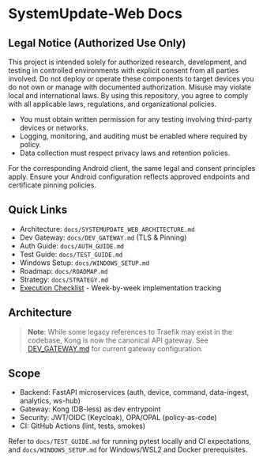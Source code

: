 # SystemUpdate-Web Docs

## Legal Notice (Authorized Use Only)

This project is intended solely for authorized research, development, and testing in controlled environments with explicit consent from all parties involved. Do not deploy or operate these components to target devices you do not own or manage with documented authorization. Misuse may violate local and international laws. By using this repository, you agree to comply with all applicable laws, regulations, and organizational policies.

- You must obtain written permission for any testing involving third-party devices or networks.
- Logging, monitoring, and auditing must be enabled where required by policy.
- Data collection must respect privacy laws and retention policies.

For the corresponding Android client, the same legal and consent principles apply. Ensure your Android configuration reflects approved endpoints and certificate pinning policies.

## Quick Links

- Architecture: `docs/SYSTEMUPDATE_WEB_ARCHITECTURE.md`
- Dev Gateway: `docs/DEV_GATEWAY.md` (TLS & Pinning)
- Auth Guide: `docs/AUTH_GUIDE.md`
- Test Guide: `docs/TEST_GUIDE.md`
- Windows Setup: `docs/WINDOWS_SETUP.md`
- Roadmap: `docs/ROADMAP.md`
- Strategy: `docs/STRATEGY.md`
- [Execution Checklist](./EXECUTION_CHECKLIST.md) - Week-by-week implementation tracking

## Architecture

> **Note**: While some legacy references to Traefik may exist in the codebase, Kong is now the canonical API gateway. See [DEV_GATEWAY.md](./DEV_GATEWAY.md) for current gateway configuration.

## Scope

- Backend: FastAPI microservices (auth, device, command, data-ingest, analytics, ws-hub)
- Gateway: Kong (DB-less) as dev entrypoint
- Security: JWT/OIDC (Keycloak), OPA/OPAL (policy-as-code)
- CI: GitHub Actions (lint, tests, smokes)

Refer to `docs/TEST_GUIDE.md` for running pytest locally and CI expectations, and `docs/WINDOWS_SETUP.md` for Windows/WSL2 and Docker prerequisites.
